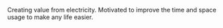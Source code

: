 Creating value from electricity. Motivated to improve the time and space usage to make any life easier.
